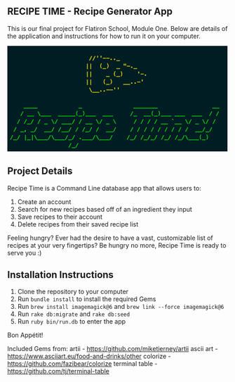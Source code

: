 RECIPE TIME - Recipe Generator App
------

This is our final project for Flatiron School, Module One. Below are details of the application and instructions for how to run it on your computer.

![recipe time welcome screen](https://github.com/adriennemiller/module-one-final-project-guidelines-seattle-web-career-021819/blob/master/recipe-time.png)

Project Details
------

Recipe Time is a Command Line database app that allows users to:
1. Create an account
2. Search for new recipes based off of an ingredient they input
3. Save recipes to their account
4. Delete recipes from their saved recipe list

Feeling hungry? Ever had the desire to have a vast, customizable list of recipes at your very fingertips?
Be hungry no more, Recipe Time is ready to serve you :)


Installation Instructions
-------------------------------------

1. Clone the repository to your computer
2. Run ```bundle install``` to install the required Gems
3. Run ```brew install imagemagick@6``` and ```brew link --force imagemagick@6```
3. Run ```rake db:migrate``` and ```rake db:seed```
4. Run ```ruby bin/run.db``` to enter the app

Bon Appétit!

Included Gems from: 
artii - https://github.com/miketierney/artii 
ascii art - https://www.asciiart.eu/food-and-drinks/other 
colorize - https://github.com/fazibear/colorize
terminal table - https://github.com/tj/terminal-table
